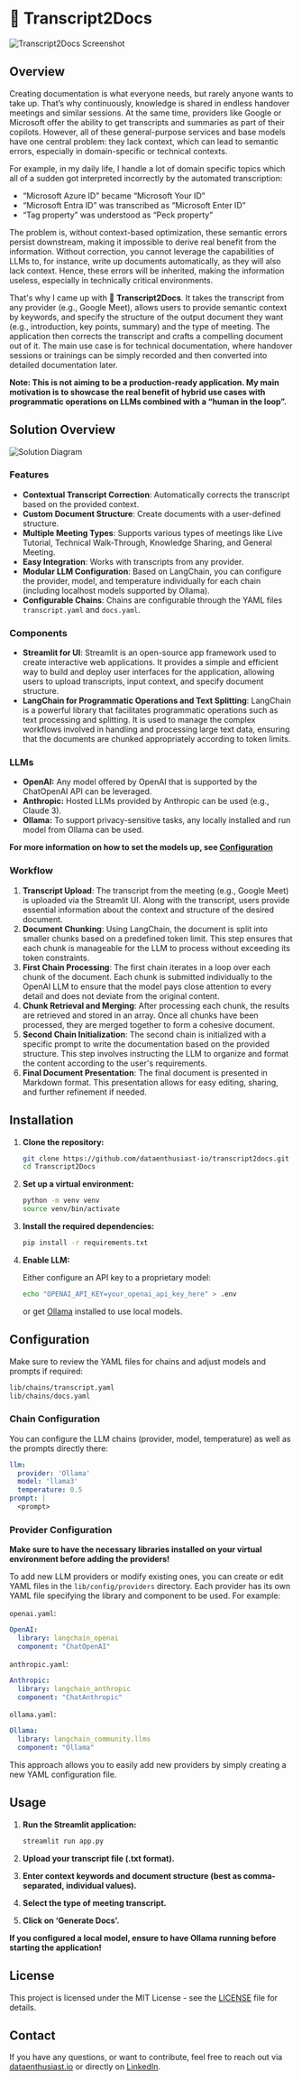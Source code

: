 # :bookmark_tabs: Transcript2Docs

![Transcript2Docs Screenshot](assets/screenshot.png)

## Overview

Creating documentation is what everyone needs, but rarely anyone wants to take up. That’s why continuously, knowledge is shared in endless handover meetings and similar sessions. At the same time, providers like Google or Microsoft offer the ability to get transcripts and summaries as part of their copilots. However, all of these general-purpose services and base models have one central problem: they lack context, which can lead to semantic errors, especially in domain-specific or technical contexts.

For example, in my daily life, I handle a lot of domain specific topics which all of a sudden got interpreted incorrectly by the automated transcription:

- “Microsoft Azure ID” became “Microsoft Your ID”
- “Microsoft Entra ID” was transcribed as “Microsoft Enter ID”
- “Tag property” was understood as “Peck property”

The problem is, without context-based optimization, these semantic errors persist downstream, making it impossible to derive real benefit from the information. Without correction, you cannot leverage the capabilities of LLMs to, for instance, write up documents automatically, as they will also lack context. Hence, these errors will be inherited, making the information useless, especially in technically critical environments.

That's why I came up with :bookmark_tabs: **Transcript2Docs**. It takes the transcript from any provider (e.g., Google Meet), allows users to provide semantic context by keywords, and specify the structure of the output document they want (e.g., introduction, key points, summary) and the type of meeting. The application then corrects the transcript and crafts a compelling document out of it. The main use case is for technical documentation, where handover sessions or trainings can be simply recorded and then converted into detailed documentation later.

**Note: This is not aiming to be a production-ready application. My main motivation is to showcase the real benefit of hybrid use cases with programmatic operations on LLMs combined with a “human in the loop”.**

## Solution Overview

![Solution Diagram](assets/solution_diagram.png)

### Features

- **Contextual Transcript Correction**: Automatically corrects the transcript based on the provided context.
- **Custom Document Structure**: Create documents with a user-defined structure.
- **Multiple Meeting Types**: Supports various types of meetings like Live Tutorial, Technical Walk-Through, Knowledge Sharing, and General Meeting.
- **Easy Integration**: Works with transcripts from any provider.
- **Modular LLM Configuration**: Based on LangChain, you can configure the provider, model, and temperature individually for each chain (including localhost models supported by Ollama).
- **Configurable Chains**: Chains are configurable through the YAML files `transcript.yaml` and `docs.yaml`.

### Components
- **Streamlit for UI**: Streamlit is an open-source app framework used to create interactive web applications. It provides a simple and efficient way to build and deploy user interfaces for the application, allowing users to upload transcripts, input context, and specify document structure.
- **LangChain for Programmatic Operations and Text Splitting**: LangChain is a powerful library that facilitates programmatic operations such as text processing and splitting. It is used to manage the complex workflows involved in handling and processing large text data, ensuring that the documents are chunked appropriately according to token limits.

### LLMs
- **OpenAI:** Any model offered by OpenAI that is supported by the ChatOpenAI API can be leveraged.
- **Anthropic:** Hosted LLMs provided by Anthropic can be used (e.g., Claude 3).
- **Ollama:** To support privacy-sensitive tasks, any locally installed and run model from Ollama can be used.

**For more information on how to set the models up, see [Configuration](#configuration)**

### Workflow
1. **Transcript Upload**: The transcript from the meeting (e.g., Google Meet) is uploaded via the Streamlit UI. Along with the transcript, users provide essential information about the context and structure of the desired document.
2. **Document Chunking**: Using LangChain, the document is split into smaller chunks based on a predefined token limit. This step ensures that each chunk is manageable for the LLM to process without exceeding its token constraints.
3. **First Chain Processing**: The first chain iterates in a loop over each chunk of the document. Each chunk is submitted individually to the OpenAI LLM to ensure that the model pays close attention to every detail and does not deviate from the original content.
4. **Chunk Retrieval and Merging**: After processing each chunk, the results are retrieved and stored in an array. Once all chunks have been processed, they are merged together to form a cohesive document.
5. **Second Chain Initialization**: The second chain is initialized with a specific prompt to write the documentation based on the provided structure. This step involves instructing the LLM to organize and format the content according to the user's requirements.
6. **Final Document Presentation**: The final document is presented in Markdown format. This presentation allows for easy editing, sharing, and further refinement if needed.

## Installation

1. **Clone the repository:**
   ```sh
   git clone https://github.com/dataenthusiast-io/transcript2docs.git
   cd Transcript2Docs
   ```

2. **Set up a virtual environment:**
   ```sh
   python -m venv venv
   source venv/bin/activate
   ```

3. **Install the required dependencies:**
   ```sh
   pip install -r requirements.txt
   ```

4. **Enable LLM:**
   
   Either configure an API key to a proprietary model:
   ```sh
   echo "OPENAI_API_KEY=your_openai_api_key_here" > .env
   ```
   or get [Ollama](https://github.com/ollama/ollama/tree/main) installed to use local models.

## Configuration

Make sure to review the YAML files for chains and adjust models and prompts if required:

```sh
lib/chains/transcript.yaml
lib/chains/docs.yaml
```
### Chain Configuration
You can configure the LLM chains (provider, model, temperature) as well as the prompts directly there:

```yaml
llm:
  provider: 'Ollama'
  model: 'llama3'
  temperature: 0.5
prompt: |
  <prompt>
```

### Provider Configuration

**Make sure to have the necessary libraries installed on your virtual environment before adding the providers!**

To add new LLM providers or modify existing ones, you can create or edit YAML files in the `lib/config/providers` directory. Each provider has its own YAML file specifying the library and component to be used. For example:

`openai.yaml`:
  ```yaml
  OpenAI:
    library: langchain_openai
    component: "ChatOpenAI"
  ```

`anthropic.yaml`:
  ```yaml
  Anthropic:
    library: langchain_anthropic
    component: "ChatAnthropic"
  ```

`ollama.yaml`:
  ```yaml
  Ollama:
    library: langchain_community.llms
    component: "Ollama"
  ```

This approach allows you to easily add new providers by simply creating a new YAML configuration file.

## Usage

1. **Run the Streamlit application:**
   ```sh
   streamlit run app.py
   ```

2. **Upload your transcript file (.txt format).**
3. **Enter context keywords and document structure (best as comma-separated, individual values).**
4. **Select the type of meeting transcript.**
5. **Click on ‘Generate Docs’.**

**If you configured a local model, ensure to have Ollama running before starting the application!**

## License

This project is licensed under the MIT License - see the [LICENSE](LICENSE) file for details.

## Contact

If you have any questions, or want to contribute, feel free to reach out via [dataenthusiast.io](https://dataenthusiast.io/) or directly on [LinkedIn](https://www.linkedin.com/in/nicolasathanasopoulos/).